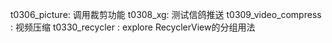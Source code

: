 t0306_picture: 调用裁剪功能
t0308_xg: 测试信鸽推送
t0309_video_compress : 视频压缩
t0330_recycler : explore RecyclerView的分组用法